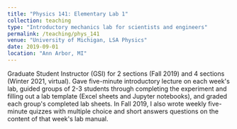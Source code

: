 ```yaml
---
title: "Physics 141: Elementary Lab 1"
collection: teaching
type: "Introductory mechanics lab for scientists and engineers"
permalink: /teaching/phys_141
venue: "University of Michigan, LSA Physics"
date: 2019-09-01
location: "Ann Arbor, MI"
---
```


Graduate Student Instructor (GSI) for 2 sections (Fall 2019) and 4 sections (Winter 2021, virtual). Gave  five-minute introductory lecture on each week's lab, guided groups of 2-3 students through completing the experiment and filling out a lab template (Excel sheets and Jupyter notebooks), and graded each group's completed lab sheets.  In Fall 2019, I also wrote weekly five-minute quizzes with multiple choice and short answers questions on the content of that week's lab manual.
